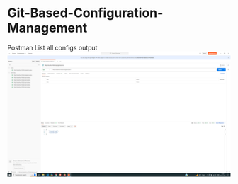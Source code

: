 # Git-Based-Configuration-Management

Postman List all configs output
![Description](images/Read.png)
